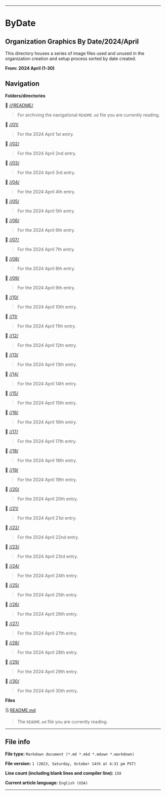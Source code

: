 
***

# ByDate

## Organization Graphics By Date/2024/April

This directory houses a series of image files used and unused in the organization creation and setup process sorted by date created.

**From: 2024 April (1-30)**

## Navigation

**Folders/directories**

📁 [//!README/](/OrganizationGraphics/ByDate/2024/04_April/!README/)

> For archiving the navigational `README.md` file you are currently reading.

📁 [//01/](/OrganizationGraphics/ByDate/2024/04_April/01/)

> For the 2024 April 1st entry.

📁 [//02/](/OrganizationGraphics/ByDate/2024/04_April/02/)

> For the 2024 April 2nd entry.

📁 [//03/](/OrganizationGraphics/ByDate/2024/04_April/03/)

> For the 2024 April 3rd entry.

📁 [//04/](/OrganizationGraphics/ByDate/2024/04_April/04/)

> For the 2024 April 4th entry.

📁 [//05/](/OrganizationGraphics/ByDate/2024/04_April/05/)

> For the 2024 April 5th entry.

📁 [//06/](/OrganizationGraphics/ByDate/2024/04_April/06/)

> For the 2024 April 6th entry.

📁 [//07/](/OrganizationGraphics/ByDate/2024/04_April/07/)

> For the 2024 April 7th entry.

📁 [//08/](/OrganizationGraphics/ByDate/2024/04_April/08/)

> For the 2024 April 8th entry.

📁 [//09/](/OrganizationGraphics/ByDate/2024/04_April/09/)

> For the 2024 April 9th entry.

📁 [//10/](/OrganizationGraphics/ByDate/2024/04_April/10/)

> For the 2024 April 10th entry.

📁 [//11/](/OrganizationGraphics/ByDate/2024/04_April/11/)

> For the 2024 April 11th entry.

📁 [//12/](/OrganizationGraphics/ByDate/2024/04_April/12/)

> For the 2024 April 12th entry.

📁 [//13/](/OrganizationGraphics/ByDate/2024/04_April/13/)

> For the 2024 April 13th entry.

📁 [//14/](/OrganizationGraphics/ByDate/2024/04_April/14/)

> For the 2024 April 14th entry.

📁 [//15/](/OrganizationGraphics/ByDate/2024/04_April/15/)

> For the 2024 April 15th entry.

📁 [//16/](/OrganizationGraphics/ByDate/2024/04_April/16/)

> For the 2024 April 16th entry.

📁 [//17/](/OrganizationGraphics/ByDate/2024/04_April/17/)

> For the 2024 April 17th entry.

📁 [//18/](/OrganizationGraphics/ByDate/2024/04_April/18/)

> For the 2024 April 18th entry.

📁 [//19/](/OrganizationGraphics/ByDate/2024/04_April/19/)

> For the 2024 April 19th entry.

📁 [//20/](/OrganizationGraphics/ByDate/2024/04_April/20/)

> For the 2024 April 20th entry.

📁 [//21/](/OrganizationGraphics/ByDate/2024/04_April/21/)

> For the 2024 April 21st entry.

📁 [//22/](/OrganizationGraphics/ByDate/2024/04_April/22/)

> For the 2024 April 22nd entry.

📁 [//23/](/OrganizationGraphics/ByDate/2024/04_April/23/)

> For the 2024 April 23rd entry.

📁 [//24/](/OrganizationGraphics/ByDate/2024/04_April/24/)

> For the 2024 April 24th entry.

📁 [//25/](/OrganizationGraphics/ByDate/2024/04_April/25/)

> For the 2024 April 25th entry.

📁 [//26/](/OrganizationGraphics/ByDate/2024/04_April/26/)

> For the 2024 April 26th entry.

📁 [//27/](/OrganizationGraphics/ByDate/2024/04_April/27/)

> For the 2024 April 27th entry.

📁 [//28/](/OrganizationGraphics/ByDate/2024/04_April/28/)

> For the 2024 April 28th entry.

📁 [//29/](/OrganizationGraphics/ByDate/2024/04_April/29/)

> For the 2024 April 29th entry.

📁 [//30/](/OrganizationGraphics/ByDate/2024/04_April/30/)

> For the 2024 April 30th entry.

**Files**

🗒️ [README.md](/OrganizationGraphics/ByDate/2024/04_April/README.md)

> The `README.md` file you are currently reading.

***

## File info

**File type:** `Markdown document (*.md *.mkd *.mdown *.markdown)`

**File version:** `1 (2023, Saturday, October 14th at 4:31 pm PST)`

**Line count (including blank lines and compiler line):** `159`

**Current article language:** `English (USA)`

***
